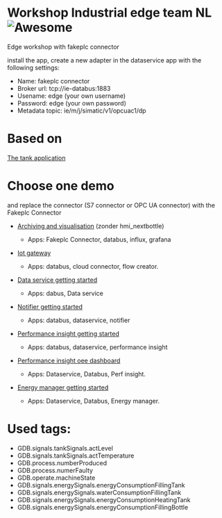# Workshop Industrial edge team NL ![Awesome](https://cdn.rawgit.com/sindresorhus/awesome/d7305f38d29fed78fa85652e3a63e154dd8e8829/media/badge.svg)

Edge workshop with fakeplc connector 

install the app, create a new adapter in the dataservice app with the following settings:

* Name: fakeplc connector
* Broker url: tcp://ie-databus:1883
* Usename: edge (your own username)
* Password: edge (your own password)
* Metadata topic: ie/m/j/simatic/v1/opcuac1/dp
 
# Based on
[The tank application](https://github.com/industrial-edge/miscellaneous/tree/main/tank%20application)

# Choose one demo
and replace the connector (S7 connector or OPC UA connector) with the Fakeplc Connector

* [Archiving and visualisation](https://github.com/industrial-edge/archiving-and-visualization) (zonder hmi_nextbottle) 
  * Apps: Fakeplc Connector, databus, influx, grafana
  
* [Iot gateway](https://github.com/industrial-edge/iot-gateway)
  * Apps: databus, cloud connector, flow creator.

* [Data service getting started](https://github.com/industrial-edge/data-service-getting-started)
  * Apps: dabus, Data service

* [Notifier getting started](https://github.com/industrial-edge/notifier-getting-started)
  * Apps: databus, dataservice, notifier

* [Performance insight getting started](https://github.com/industrial-edge/performance-insight-getting-started)
  * Apps: databus, dataservice, performance insight

* [Performance insight oee dashboard](https://github.com/industrial-edge/Performance-Insight-OEE-Dashboard)
  * Apps: Dataservice, Databus, Perf insight.

* [Energy manager getting started](https://github.com/industrial-edge/energy-manager-getting-started)
  * Apps: Dataservice, Databus, Energy manager.

# Used tags:
* GDB.signals.tankSignals.actLevel
* GDB.signals.tankSignals.actTemperature
* GDB.process.numberProduced
* GDB.process.numerFaulty
* GDB.operate.machineState
* GDB.signals.energySignals.energyConsumptionFillingTank
* GDB.signals.energySignals.waterConsumptionFillingTank
* GDB.signals.energySignals.energyConsumptionHeatingTank
* GDB.signals.energySignals.energyConsumptionFillingBottle
